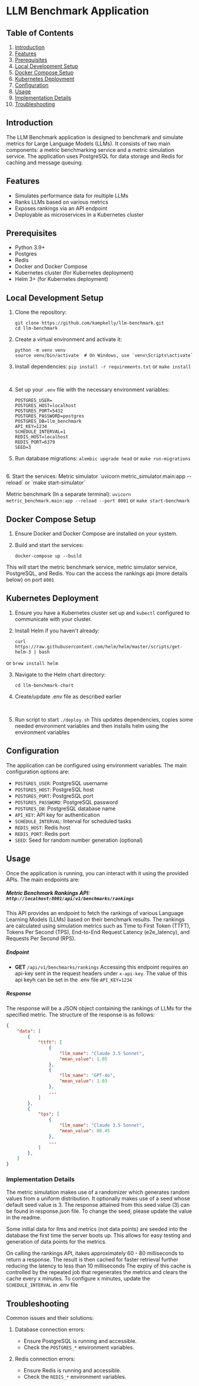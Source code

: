 # LLM Benchmark Application

## Table of Contents
1. [Introduction](#introduction)
2. [Features](#features)
3. [Prerequisites](#prerequisites)
4. [Local Development Setup](#local-development-setup)
5. [Docker Compose Setup](#docker-compose-setup)
6. [Kubernetes Deployment](#kubernetes-deployment)
7. [Configuration](#configuration)
8. [Usage](#usage)
9. [Implementation Details](#implementation-details)
10. [Troubleshooting](#troubleshooting)

## Introduction

The LLM Benchmark application is designed to benchmark and simulate metrics for Large Language Models (LLMs). It consists of two main components: a metric benchmarking service and a metric simulation service. The application uses PostgreSQL for data storage and Redis for caching and message queuing.

## Features

- Simulates performance data for multiple LLMs
- Ranks LLMs based on various metrics
- Exposes rankings via an API endpoint
- Deployable as microservices in a Kubernetes cluster


## Prerequisites

- Python 3.9+
- Postgres
- Redis
- Docker and Docker Compose
- Kubernetes cluster (for Kubernetes deployment)
- Helm 3+ (for Kubernetes deployment)

## Local Development Setup

1. Clone the repository:
   ```
   git clone https://github.com/kampkelly/llm-benchmark.git
   cd llm-benchmark
   ```

2. Create a virtual environment and activate it:
   ```
   python -m venv venv
   source venv/bin/activate  # On Windows, use `venv\Scripts\activate`
   ```

3. Install dependencies:
   `pip install -r requirements.txt` or `make install`
<br>

4. Set up your `.env` file with the necessary environment variables:
   ```
   POSTGRES_USER=
   POSTGRES_HOST=localhost
   POSTGRES_PORT=5432
   POSTGRES_PASSWORD=postgres
   POSTGRES_DB=llm_benchmark
   API_KEY=1234
   SCHEDULE_INTERVAL=1
   REDIS_HOST=localhost
   REDIS_PORT=6379
   SEED=3
   ```

5. Run database migrations:
   `alembic upgrade head` or `make run-migrations`
<br>
6. Start the services:
    Metric simulator
   `uvicorn metric_simulator.main:app --reload` or `make start-simulator`

   Metric benchmark (In a separate terminal):
   `uvicorn metric_benchmark.main:app --reload --port 8001` or `make start-benchmark`

## Docker Compose Setup

1. Ensure Docker and Docker Compose are installed on your system.

2. Build and start the services:
   ```
   docker-compose up --build
   ```

This will start the metric benchmark service, metric simulator service, PostgreSQL, and Redis.
You can the access the rankings api (more details below) on port `8001`


## Kubernetes Deployment

1. Ensure you have a Kubernetes cluster set up and `kubectl` configured to communicate with your cluster.

2. Install Helm if you haven't already:
   ```
   curl https://raw.githubusercontent.com/helm/helm/master/scripts/get-helm-3 | bash
   ```
  or `brew install helm`


3. Navigate to the Helm chart directory:
   ```
   cd llm-benchmark-chart
   ```

4. Create/update .env file as described earlier
<br>


5. Run script to start
`./deploy.sh`
This updates dependencies, copies some needed environment variables and then installs helm using the environment variables

## Configuration

The application can be configured using environment variables. The main configuration options are:

- `POSTGRES_USER`: PostgreSQL username
- `POSTGRES_HOST`: PostgreSQL host
- `POSTGRES_PORT`: PostgreSQL port
- `POSTGRES_PASSWORD`: PostgreSQL password
- `POSTGRES_DB`: PostgreSQL database name
- `API_KEY`: API key for authentication
- `SCHEDULE_INTERVAL`: Interval for scheduled tasks
- `REDIS_HOST`: Redis host
- `REDIS_PORT`: Redis port
- `SEED`: Seed for random number generation (optional)

## Usage

Once the application is running, you can interact with it using the provided APIs. The main endpoints are:

##### Metric Benchmark Rankings API: `http://localhost:8001/api/v1/benchmarks/rankings`

This API provides an endpoint to fetch the rankings of various Language Learning Models (LLMs) based on their benchmark results. The rankings are calculated using simulation metrics such as Time to First Token (TTFT), Tokens Per Second (TPS), End-to-End Request Latency (e2e_latency), and Requests Per Second (RPS).

##### Endpoint

- **GET** `/api/v1/benchmarks/rankings`
Accessing this endpoint requires an api-key sent in the request headers under `x-api-key`. The value of this api keyh can be set in the .env file `API_KEY=1234`

##### Response

The response will be a JSON object containing the rankings of LLMs for the specified metric. The structure of the response is as follows:

```json
{
    "data": [
        {
            "ttft": [
                {
                    "llm_name": "Claude 3.5 Sonnet",
                    "mean_value": 1.05
                },
                {
                    "llm_name": "GPT-4o",
                    "mean_value": 1.03
                },
                ...
            ]
        },
        {
            "tps": [
                {
                    "llm_name": "Claude 3.5 Sonnet",
                    "mean_value": 80.45
                },
                ...
            ]
        },
    ]
}
```

### Implementation Details
The metric simulation makes use of a randomizer which generates random values from a uniform distribution. It optionally makes use of a seed whose default seed value is 3. The response attained from this seed value (3) can be found in response.json file. To change the seed, please update the value in the readme.

Some initial data for llms and metrics (not data points) are seeded into the database the first time the server boots up. This allows for easy testing and generation of data points for the metrics.

On calling the rankings API, itakes approximately 60 - 80 milliseconds to return a response. The result is then cached for faster retrieval further reducing the latency to less than 10 milliseconds The expiry of this cache is controlled by the repeated job that regenerates the metrics and clears the cache every x minutes. To configure x minutes, update the `SCHEDULE_INTERVAL` in .env file

## Troubleshooting

Common issues and their solutions:

1. Database connection errors:
   - Ensure PostgreSQL is running and accessible.
   - Check the `POSTGRES_*` environment variables.

2. Redis connection errors:
   - Ensure Redis is running and accessible.
   - Check the `REDIS_*` environment variables.
